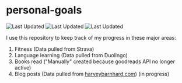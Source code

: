 # personal-goals
![Last Updated](https://img.shields.io/date/1615164709?color=FC4C02&label=Fitness%20Updated&logo=strava)
![Last Updated](https://img.shields.io/date/1615164709?color=7ac70c&label=Language%20Updated&logo=duolingo)
![Last Updated](https://img.shields.io/date/1615164709?color=e9e5cd&label=Books%20Updated&logo=goodreads)

I use this repository to keep track of my progress in these major areas:

1. Fitness (Data pulled from Strava)
2. Language learning (Data pulled from Duolingo)
3. Books read ("Manually" created because goodreads API no longer active)
4. Blog posts (Data pulled from [harveybarnhard.com](https://harveybarnhard.com)) (in progress)
